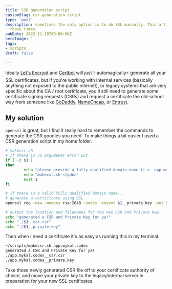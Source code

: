 ```yaml
---
title: CSR generation script
customSlug: csr-generation-script
type: 'post'
description: sometimes the only option is to do SSL manually. This article is for
  those times.
pubDate: 2022-11-10T00:00:00Z
heroImage: ''
tags:
- scripts
draft: false

---
```

Ideally [Let's Encrypt](https://letsencrypt.org/) and [Certbot](https://certbot.eff.org/) will just ✨automagically⚡ generate all your SSL certificates, but if you're working with internal services (basically anything not exposed to the public internet), or legacy systems that are very specific about the CA / root certificate, you'll still need to generate some certificate signing requests (CSRs) and request a certificate the old-school way from someone like [GoDaddy](https://www.godaddy.com/en-ca/web-security/ssl-certificate), [NameCheap](https://www.namecheap.com/security/ssl-certificates/), or [Entrust](https://www.entrust.com/digital-security/certificate-solutions/products/digital-certificates/tls-ssl-certificates).

## My solution

`openssl` is great, but I find it really hard to remember the commands to generate the CSR goodies you need. To make things a bit easier I used a CSR generation script in my home folder.

```sh
# makecsr.sh
# if there is no argumenet error out. 
if [ -z $1 ]
then
        echo "please provide a fully qualified domain name (i.e. app.mykal.codes)"
        echo "makecsr.sh <fqdn>"
        exit 1
fi

# if there is a valid fully qualified domain name...
# generate a certificate using SSL 
openssl req -new -newkey rsa:2048 -nodes -keyout $1__private.key -out $1__csr.csr -subj "/C=CA/ST=BC/L=Vancouver/O=Tinybox Software Development/OU=Mykal Machon/CN=$1"

# output the location and filenames for the new CSR and Private key.
echo "generated a CSR and Private Key for ya!"
echo "./$1__csr.csr"
echo "./$1__private.key"
```

Then when I need a certificate it's as easy as running this in my terminal.

```bash
~/scripts/makecsr.sh app.mykal.codes
generated a CSR and Private Key for ya!
./app.mykal.codes__csr.csr
./app.mykal.codes__private.key
```

Take those newly generated CSR file off to your certificate authority of choice, and move your private key to the legacy/internal server in preparation for your new SSL certificates.
